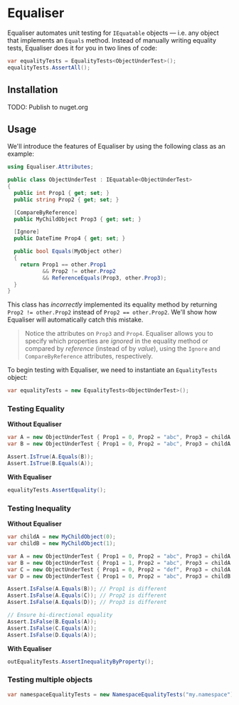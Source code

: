 # Equaliser

Equaliser automates unit testing for `IEquatable` objects –– i.e. any object that implements an `Equals` method. Instead of manually writing equality tests, Equaliser does it for you in two lines of code:

```csharp
var equalityTests = EqualityTests<ObjectUnderTest>();
equalityTests.AssertAll();
```

## Installation

TODO: Publish to nuget.org

## Usage

We'll introduce the features of Equaliser by using the following class as an example:

```csharp
using Equaliser.Attributes;

public class ObjectUnderTest : IEquatable<ObjectUnderTest>
{
  public int Prop1 { get; set; }
  public string Prop2 { get; set; }

  [CompareByReference]
  public MyChildObject Prop3 { get; set; }

  [Ignore]
  public DateTime Prop4 { get; set; }

  public bool Equals(MyObject other)
  {
    return Prop1 == other.Prop1
           && Prop2 != other.Prop2
           && ReferenceEquals(Prop3, other.Prop3);
  }
}
```

This class has _incorrectly_ implemented its equality method by returning `Prop2 != other.Prop2` instead of `Prop2 == other.Prop2`. We'll show how Equaliser will automatically catch this mistake.

>Notice the attributes on `Prop3` and `Prop4`. Equaliser allows you to specify which properties are *ignored* in the equality method or compared by *reference* (instead of by *value*), using the `Ignore` and `CompareByReference` attributes, respectively.

To begin testing with Equaliser, we need to instantiate an `EqualityTests` object:

```csharp
var equalityTests = new EqualityTests<ObjectUnderTest>();
```

### Testing Equality

**Without Equaliser**

```csharp
var A = new ObjectUnderTest { Prop1 = 0, Prop2 = "abc", Prop3 = childA };
var B = new ObjectUnderTest { Prop1 = 0, Prop2 = "abc", Prop3 = childA };

Assert.IsTrue(A.Equals(B));
Assert.IsTrue(B.Equals(A));
```

**With Equaliser**

```csharp
equalityTests.AssertEquality();
```

### Testing Inequality

**Without Equaliser**

```csharp
var childA = new MyChildObject(0);
var childB = new MyChildObject(1);

var A = new ObjectUnderTest { Prop1 = 0, Prop2 = "abc", Prop3 = childA };
var B = new ObjectUnderTest { Prop1 = 1, Prop2 = "abc", Prop3 = childA };
var C = new ObjectUnderTest { Prop1 = 0, Prop2 = "def", Prop3 = childA };
var D = new ObjectUnderTest { Prop1 = 0, Prop2 = "abc", Prop3 = childB };

Assert.IsFalse(A.Equals(B)); // Prop1 is different
Assert.IsFalse(A.Equals(C)); // Prop2 is different
Assert.IsFalse(A.Equals(D)); // Prop3 is different

// Ensure bi-directional equality
Assert.IsFalse(B.Equals(A));
Assert.IsFalse(C.Equals(A));
Assert.IsFalse(D.Equals(A));
```

**With Equaliser**

```csharp
outEqualityTests.AssertInequalityByProperty();
```

### Testing multiple objects

```csharp
var namespaceEqualityTests = new NamespaceEqualityTests("my.namespace")
```
